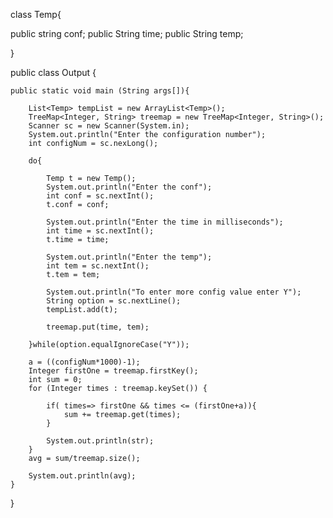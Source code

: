 class Temp{

public string conf;
public String time;
public String temp;

}

public class Output {

	public static void main (String args[]){

		List<Temp> tempList = new ArrayList<Temp>();
		TreeMap<Integer, String> treemap = new TreeMap<Integer, String>();
		Scanner sc = new Scanner(System.in);
		System.out.println("Enter the configuration number");
		int configNum = sc.nexLong();

		do{

			Temp t = new Temp();
			System.out.println("Enter the conf");
			int conf = sc.nextInt();
			t.conf = conf;

			System.out.println("Enter the time in milliseconds");
			int time = sc.nextInt();
			t.time = time;

			System.out.println("Enter the temp");
			int tem = sc.nextInt();
			t.tem = tem;

			System.out.println("To enter more config value enter Y");
			String option = sc.nextLine();
			tempList.add(t);

			treemap.put(time, tem);

		}while(option.equalIgnoreCase("Y"));

		a = ((configNum*1000)-1);
		Integer firstOne = treemap.firstKey();
		int sum = 0;
		for (Integer times : treemap.keySet()) {
			
			if( times=> firstOne && times <= (firstOne+a)){
				sum += treemap.get(times);
			}
			
			System.out.println(str);
		}
		avg = sum/treemap.size();
		
		System.out.println(avg);
	}
}
